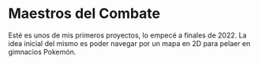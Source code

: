 # Maestros del Combate
Esté es unos de mis primeros proyectos, lo empecé a finales de 2022.
La idea inicial del mismo es poder navegar por un mapa en 2D para pelaer en gimnacios Pokemón.
